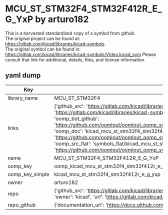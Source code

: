 # MCU_ST_STM32F4_STM32F412R_E_G_YxP by arturo182  
This is a harvested standardized copy of a symbol from github.  
The original project can be found at:  
https://gitlab.com/kicad/libraries/kicad-symbols  
The original symbol can be found in:
https://gitlab.com/kicad/libraries/kicad-symbols/Video.kicad_sym
Please consult that link for additional, details, files, and license information.  
## yaml dump  
| Key | Value |  
| --- | --- |  
| library_name | MCU_ST_STM32F4 |  
| links | {'github_src': 'https://gitlab.com/kicad/libraries/kicad-symbols/Video.kicad_sym', 'github_src_repo': 'https://gitlab.com/kicad/libraries/kicad-symbols', 'oomp_bot': 'kicad_mcu_st_stm32f4_stm32f412r_e_g_yxp/working', 'oomp_bot_github': 'https://github.com/oomlout/oomlout_oomp_symbol_bot/tree/main/kicad_mcu_st_stm32f4_stm32f412r_e_g_yxp/working', 'oomp_doc': 'kicad_mcu_st_stm32f4_stm32f412r_e_g_yxp/working', 'oomp_doc_github': 'https://github.com/oomlout/oomlout_oomp_symbol_doc/tree/main/kicad_mcu_st_stm32f4_stm32f412r_e_g_yxp/working', 'oomp_src_flat': 'symbols_flat/kicad_mcu_st_stm32f4_stm32f412r_e_g_yxp/working', 'oomp_src_flat_github': 'https://github.com/oomlout/oomlout_oomp_symbol_src/tree/main/kicad_mcu_st_stm32f4_stm32f412r_e_g_yxp/working'} |  
| name | MCU_ST_STM32F4_STM32F412R_E_G_YxP |  
| oomp_key | oomp_kicad_mcu_st_stm32f4_stm32f412r_e_g_yxp |  
| oomp_key_simple | kicad_mcu_st_stm32f4_stm32f412r_e_g_yxp |  
| owner | arturo182 |  
| repo | {'github_src': 'https://gitlab.com/kicad/libraries/kicad-symbols/Video.kicad_sym', 'name': 'libraries/kicad-symbols', 'owner': 'kicad', 'url': 'https://gitlab.com/kicad/libraries/kicad-symbols'} |  
| repo_github | {'documentation_url': 'https://docs.github.com/rest/repos/repos#get-a-repository', 'message': 'Not Found'} |  

